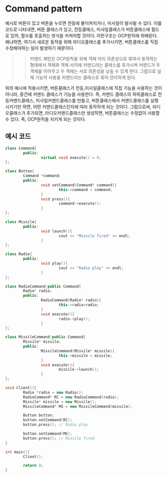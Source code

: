 # Command pattern
예시로 버튼이 있고 버튼을 누르면 전등에 불이켜지거나, 미사일이 발사될 수 있다. 이를 코드로 나타내면, 버튼 클래스가 있고, 전등클래스, 미사일클래스가 버튼클래스에 필드로 있어, 함수를 호출하는 방식을 커쳐야할 것이다. 이런구조는 OCP원칙에 위배된다. 왜냐하면, 여기서 새로운 동작을 위해 라디오클래스를 추가시키면, 버튼클래스를 직접 수정해야하는 일이 발생하기 때문이다.

>> 커맨드 패턴은 OCP원칙을 위해 객체 끼리 의존성으로 묶여서 동작하는 형태에서 객체와 객체 사이에 커맨드라는 클래스를 추가시켜 커맨드가 두 객체를 이어주고 두 객체는 서로 의존성을 낮출 수 있게 한다. 그럼으로 실제 기능의 사용을 커맨드라는 클래스로 묶어 관리하게 된다.

위의 예시에 적용시키면, 버튼클래스가 전등,미사일클래스에 직접 기능을 사용하는 것이 아니라, 중간에 커맨드 클래스가 기능을 사용한다. 즉, 커맨드 클래스의 하위클래스로 전등커맨드클래스, 미사일커맨드클래스를 만들고, 버튼클래스에서 커맨드클래스를 실행시키기만 하면, 어떤 커맨드클래스인지에 따라 동작하게 되는 것이다. 그럼으로써, 라디오클래스가 추가되면, 라디오커맨드클래스만 생성하면, 버튼클래스는 수정없이 사용할 수 있다. 죽, OCP원칙을 지키게 되는 것이다.

## 예시 코드
```cpp
class Command{
        public:
                virtual void execute() = 0;
};

class Button{
        Command *command;
        public:
                void setCommand(Command* command){
                        this->command = command;
                }
                void press(){
                        command->execute();
                }
};

class Missile{
        public:
                void launch(){
                        cout << "Missile fired" << endl;
                }
};

class Radio{
        public:
                void play(){
                        cout << "Radio play" << endl;
                }
};

class RadioCommand:public Command{
        Radio* radio;
        public:
                RadioCommand(Radio* radio){
                        this->radio=radio;
                }
                void execute(){
                        radio->play();
                }
};

class MissileCommand:public Command{
        Missile* missile;
        public:
                MissileCommand(Missile* missile){
                        this->missile = missile;
                }
                void execute(){
                        missile->launch();
                }
};

void Client(){
        Radio *radio = new Radio();
        RadioCommand* RC = new RadioCommand(radio);
        Missile* missile = new Missile();
        MissileCommand* MS = new MissileCommand(missile);

        Button button;
        button.setCommand(RC);
        button.press(); // Radio play

        button.setCommand(MS);
        button.press(); // Missile fired
}

int main(){
        Client();

        return 0;
}
```